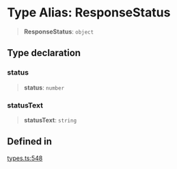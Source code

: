 # Type Alias: ResponseStatus

> **ResponseStatus**: `object`

## Type declaration

### status

> **status**: `number`

### statusText

> **statusText**: `string`

## Defined in

[types.ts:548](https://github.com/monerium/js-monorepo/blob/main/packages/sdk/src/types.ts#L548)
